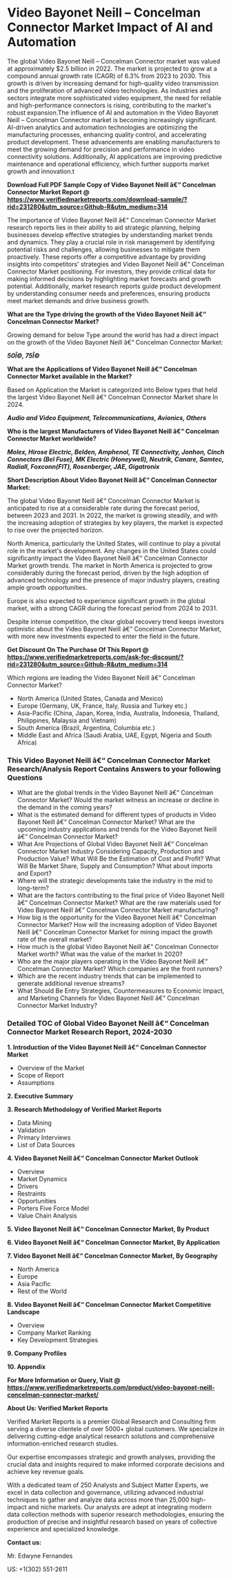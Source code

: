 <meta name="title" content="Global Video Bayonet Neill – Concelman Connector Market Impact of AI and Automation"><meta name="description" content="The global Video Bayonet Neill – Concelman Connector market was valued at approximately $2.5 billion in 2022. The market is projected to grow at a compound annual growth "><meta name="title" content="Video Bayonet Neill – Concelman Connector Market Size, Share, Scope, Trends, Growth, Opportunities, Analysis, Forecast"><h1>Video Bayonet Neill – Concelman Connector Market Impact of AI and Automation</h1>The global Video Bayonet Neill – Concelman Connector market was valued at approximately $2.5 billion in 2022. The market is projected to grow at a compound annual growth rate (CAGR) of 6.3% from 2023 to 2030. This growth is driven by increasing demand for high-quality video transmission and the proliferation of advanced video technologies. As industries and sectors integrate more sophisticated video equipment, the need for reliable and high-performance connectors is rising, contributing to the market's robust expansion.The influence of AI and automation in the Video Bayonet Neill – Concelman Connector market is becoming increasingly significant. AI-driven analytics and automation technologies are optimizing the manufacturing processes, enhancing quality control, and accelerating product development. These advancements are enabling manufacturers to meet the growing demand for precision and performance in video connectivity solutions. Additionally, AI applications are improving predictive maintenance and operational efficiency, which further supports market growth and innovation.t</p><p id="" class=""><strong>Download Full PDF Sample Copy of Video Bayonet Neill â€“ Concelman Connector Market Report @ <a href="https://www.verifiedmarketreports.com/download-sample/?rid=231280&utm_source=Github-R&utm_medium=314" target="_blank">https://www.verifiedmarketreports.com/download-sample/?rid=231280&utm_source=Github-R&utm_medium=314</a></strong></p><p>The importance of&nbsp;Video Bayonet Neill â€“ Concelman Connector Market research reports lies in their ability to aid strategic planning, helping businesses develop effective strategies by understanding market trends and dynamics. They play a crucial role in risk management by identifying potential risks and challenges, allowing businesses to mitigate them proactively. These reports offer a competitive advantage by providing insights into competitors' strategies and Video Bayonet Neill â€“ Concelman Connector Market positioning. For investors, they provide critical data for making informed decisions by highlighting market forecasts and growth potential. Additionally, market research reports guide product development by understanding consumer needs and preferences, ensuring products meet market demands and drive business growth.</p><p><strong>What are the&nbsp;Type driving the growth of the Video Bayonet Neill â€“ Concelman Connector Market?</strong></p><p id="" class="">Growing demand for below Type around the world has had a direct impact on the growth of the Video Bayonet Neill â€“ Concelman Connector Market:</p><em><strong>50Î©, 75Î©</strong></em></p><strong>What are the&nbsp;Applications&nbsp;of Video Bayonet Neill â€“ Concelman Connector Market available in the Market?</strong></p><p id="" class="">Based on Application the Market is categorized into Below types that held the largest Video Bayonet Neill â€“ Concelman Connector Market share In 2024.</p><em><strong>Audio and Video Equipment, Telecommunications, Avionics, Others</strong></em></p><strong>Who is the largest Manufacturers of Video Bayonet Neill â€“ Concelman Connector Market worldwide?</strong></p><p><em><strong>Molex, Hirose Electric, Belden, Amphenol, TE Connectivity, Jonhon, Cinch Connectors (Bel Fuse), MK Electric (Honeywell), Neutrik, Canare, Samtec, Radiall, Foxconn(FIT), Rosenberger, JAE, Gigatronix</strong></em></p><p id="" class=""><strong>Short Description About Video Bayonet Neill â€“ Concelman Connector Market:</strong></p><p>The global Video Bayonet Neill â€“ Concelman Connector Market is anticipated to rise at a considerable rate during the forecast period, between 2023 and 2031. In 2022, the market is growing steadily, and with the increasing adoption of strategies by key players, the market is expected to rise over the projected horizon.</p><p>North America, particularly the United States, will continue to play a pivotal role in the market's development. Any changes in the United States could significantly impact the Video Bayonet Neill â€“ Concelman Connector Market growth trends. The market in North America is projected to grow considerably during the forecast period, driven by the high adoption of advanced technology and the presence of major industry players, creating ample growth opportunities.</p><p>Europe is also expected to experience significant growth in the global market, with a strong CAGR during the forecast period from 2024 to 2031.</p><p>Despite intense competition, the clear global recovery trend keeps investors optimistic about the Video Bayonet Neill â€“ Concelman Connector Market, with more new investments expected to enter the field in the future.</p><p id="" class=""><strong>Get Discount On The Purchase Of This Report @ <a href="https://www.verifiedmarketreports.com/ask-for-discount/?rid=231280&utm_source=Github-R&utm_medium=314" target="_blank">https://www.verifiedmarketreports.com/ask-for-discount/?rid=231280&utm_source=Github-R&utm_medium=314</a></strong></p>Which regions are leading the Video Bayonet Neill â€“ Concelman Connector Market?</p><ul><li>North America (United States, Canada and Mexico)</li><li>Europe (Germany, UK, France, Italy, Russia and Turkey etc.)</li><li>Asia-Pacific (China, Japan, Korea, India, Australia, Indonesia, Thailand, Philippines, Malaysia and Vietnam)</li><li>South America (Brazil, Argentina, Columbia etc.)</li><li>Middle East and Africa (Saudi Arabia, UAE, Egypt, Nigeria and South Africa)</li></ul><h3 id="" class="">This Video Bayonet Neill â€“ Concelman Connector Market Research/Analysis Report Contains Answers to your following Questions</h3><ul><li>What are the global trends in the Video Bayonet Neill â€“ Concelman Connector Market? Would the market witness an increase or decline in the demand in the coming years?</li><li>What is the estimated demand for different types of products in Video Bayonet Neill â€“ Concelman Connector Market? What are the upcoming industry applications and trends for the Video Bayonet Neill â€“ Concelman Connector Market?</li><li>What Are Projections of Global Video Bayonet Neill â€“ Concelman Connector Market Industry Considering Capacity, Production and Production Value? What Will Be the Estimation of Cost and Profit? What Will Be Market Share, Supply and Consumption? What about imports and Export?</li><li>Where will the strategic developments take the industry in the mid to long-term?</li><li>What are the factors contributing to the final price of Video Bayonet Neill â€“ Concelman Connector Market? What are the raw materials used for Video Bayonet Neill â€“ Concelman Connector Market manufacturing?</li><li>How big is the opportunity for the Video Bayonet Neill â€“ Concelman Connector Market? How will the increasing adoption of Video Bayonet Neill â€“ Concelman Connector Market for mining impact the growth rate of the overall market?</li><li>How much is the global Video Bayonet Neill â€“ Concelman Connector Market worth? What was the value of the market In 2020?</li><li>Who are the major players operating in the Video Bayonet Neill â€“ Concelman Connector Market? Which companies are the front runners?</li><li>Which are the recent industry trends that can be implemented to generate additional revenue streams?</li><li>What Should Be Entry Strategies, Countermeasures to Economic Impact, and Marketing Channels for Video Bayonet Neill â€“ Concelman Connector Market Industry?</li></ul><h3 id="" class="">Detailed TOC of Global Video Bayonet Neill â€“ Concelman Connector Market Research Report, 2024-2030</h3><p id="" class=""><strong>1. Introduction of the Video Bayonet Neill â€“ Concelman Connector Market</strong></p><ul><li>Overview of the Market</li><li>Scope of Report</li><li>Assumptions</li></ul><p id="" class=""><strong>2. Executive Summary</strong></p><p id="" class=""><strong>3. Research Methodology of Verified Market Reports</strong></p><ul><li>Data Mining</li><li>Validation</li><li>Primary Interviews</li><li>List of Data Sources</li></ul><p id="" class=""><strong>4. Video Bayonet Neill â€“ Concelman Connector Market Outlook</strong></p><ul><li>Overview</li><li>Market Dynamics</li><li>Drivers</li><li>Restraints</li><li>Opportunities</li><li>Porters Five Force Model</li><li>Value Chain Analysis</li></ul><p id="" class=""><strong>5. Video Bayonet Neill â€“ Concelman Connector Market, By Product</strong></p><p id="" class=""><strong>6. Video Bayonet Neill â€“ Concelman Connector Market, By Application</strong></p><p id="" class=""><strong>7. Video Bayonet Neill â€“ Concelman Connector Market, By Geography</strong></p><ul><li>North America</li><li>Europe</li><li>Asia Pacific</li><li>Rest of the World</li></ul><p id="" class=""><strong>8. Video Bayonet Neill â€“ Concelman Connector Market Competitive Landscape</strong></p><ul><li>Overview</li><li>Company Market Ranking</li><li>Key Development Strategies</li></ul><p id="" class=""><strong>9. Company Profiles</strong></p><p id="" class=""><strong>10. Appendix</strong></p><p id="" class=""><strong>For More Information or Query, Visit @ <a href="https://www.verifiedmarketreports.com/product/video-bayonet-neill-concelman-connector-market/" target="_blank">https://www.verifiedmarketreports.com/product/video-bayonet-neill-concelman-connector-market/</a></strong></p><p id="" class=""><strong>About Us: Verified Market Reports</strong></p><p id="" class="">Verified Market Reports is a premier Global Research and Consulting firm serving a diverse clientele of over 5000+ global customers. We specialize in delivering cutting-edge analytical research solutions and comprehensive information-enriched research studies.</p><p id="" class="">Our expertise encompasses strategic and growth analyses, providing the crucial data and insights required to make informed corporate decisions and achieve key revenue goals.</p><p id="" class="">With a dedicated team of 250 Analysts and Subject Matter Experts, we excel in data collection and governance, utilizing advanced industrial techniques to gather and analyze data across more than 25,000 high-impact and niche markets. Our analysts are adept at integrating modern data collection methods with superior research methodologies, ensuring the production of precise and insightful research based on years of collective experience and specialized knowledge.</p><p id="" class=""><strong>Contact us:</strong></p><p id="" class="">Mr. Edwyne Fernandes</p><p id="" class="">US: +1(302) 551-2611</p>
